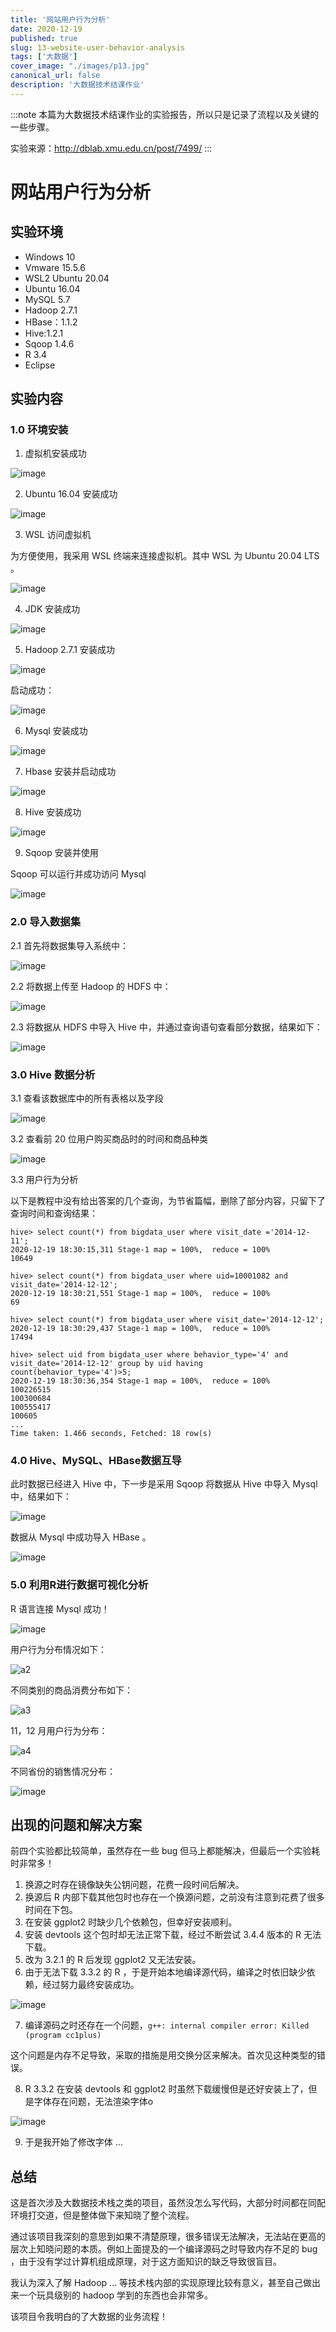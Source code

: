 ```yaml
---
title: '网站用户行为分析'
date: 2020-12-19
published: true
slug: 13-website-user-behavior-analysis
tags: ['大数据']
cover_image: "./images/p13.jpg"
canonical_url: false
description: '大数据技术结课作业'
---
```


:::note
本篇为大数据技术结课作业的实验报告，所以只是记录了流程以及关键的一些步骤。

实验来源：http://dblab.xmu.edu.cn/post/7499/
:::

# 网站用户行为分析

## 实验环境

* Windows 10
* Vmware 15.5.6 
* WSL2 Ubuntu 20.04
* Ubuntu 16.04
* MySQL 5.7
* Hadoop 2.7.1
* HBase：1.1.2
* Hive:1.2.1
* Sqoop 1.4.6
* R 3.4
* Eclipse

## 实验内容

### 1.0 环境安装

1. 虚拟机安装成功

![image](https://cdn.jsdelivr.net/gh/weijiew/pic@master/images/image.5woob58qbj80.png)

2. Ubuntu 16.04 安装成功

![image](https://cdn.jsdelivr.net/gh/weijiew/pic@master/images/image.1icldwmlfqow.png)

3. WSL 访问虚拟机

为方便使用，我采用 WSL 终端来连接虚拟机。其中 WSL 为 Ubuntu 20.04 LTS 。

![image](https://cdn.jsdelivr.net/gh/weijiew/pic@master/images/image.4s4qzbllrs00.png)

4. JDK 安装成功

![image](https://cdn.jsdelivr.net/gh/weijiew/pic@master/images/image.51dnmj6djvg0.png)

5. Hadoop 2.7.1 安装成功

![image](https://cdn.jsdelivr.net/gh/weijiew/pic@master/images/image.7l9gf0n7w640.png)

启动成功：

![image](https://cdn.jsdelivr.net/gh/weijiew/pic@master/images/image.12pmzy9rzfn.png)

6. Mysql 安装成功

![image](https://cdn.jsdelivr.net/gh/weijiew/pic@master/images/image.2rbfv7yuj100.png)

7. Hbase 安装并启动成功

![image](https://cdn.jsdelivr.net/gh/weijiew/pic@master/images/image.3vglhn5hrtq0.png)

8. Hive 安装成功

![image](https://cdn.jsdelivr.net/gh/weijiew/pic@master/images/image.7f4sqgrp8z40.png)

9. Sqoop 安装并使用 

Sqoop 可以运行并成功访问 Mysql

![image](https://cdn.jsdelivr.net/gh/weijiew/pic@master/images/image.6qxl6xwr77w0.png)


### 2.0 导入数据集

2.1 首先将数据集导入系统中：

![image](https://cdn.jsdelivr.net/gh/weijiew/pic@master/images/image.3ym4j8127bg0.png)

2.2 将数据上传至 Hadoop 的 HDFS 中：

![image](https://cdn.jsdelivr.net/gh/weijiew/pic@master/images/image.2fsm115njy80.png)

2.3 将数据从 HDFS 中导入 Hive 中，并通过查询语句查看部分数据，结果如下：

![image](https://cdn.jsdelivr.net/gh/weijiew/pic@master/images/image.74epy7ftr1k0.png)

### 3.0 Hive 数据分析

3.1 查看该数据库中的所有表格以及字段

![image](https://cdn.jsdelivr.net/gh/weijiew/pic@master/images/image.34cfajwde6y0.png)

3.2 查看前 20 位用户购买商品时的时间和商品种类

![image](https://cdn.jsdelivr.net/gh/weijiew/pic@master/images/image.773wkmue75k0.png)

3.3 用户行为分析

以下是教程中没有给出答案的几个查询，为节省篇幅，删除了部分内容，只留下了查询时间和查询结果：

    hive> select count(*) from bigdata_user where visit_date ='2014-12-11';
    2020-12-19 18:30:15,311 Stage-1 map = 100%,  reduce = 100%
    10649

    hive> select count(*) from bigdata_user where uid=10001082 and visit_date='2014-12-12';
    2020-12-19 18:30:21,551 Stage-1 map = 100%,  reduce = 100%
    69

    hive> select count(*) from bigdata_user where visit_date='2014-12-12';
    2020-12-19 18:30:29,437 Stage-1 map = 100%,  reduce = 100%
    17494

    hive> select uid from bigdata_user where behavior_type='4' and visit_date='2014-12-12' group by uid having count(behavior_type='4')>5;
    2020-12-19 18:30:36,354 Stage-1 map = 100%,  reduce = 100%
    100226515
    100300684
    100555417
    100605
    ...
    Time taken: 1.466 seconds, Fetched: 18 row(s)

### 4.0 Hive、MySQL、HBase数据互导

此时数据已经进入 Hive 中，下一步是采用 Sqoop 将数据从 Hive 中导入 Mysql 中，结果如下：

![image](https://cdn.jsdelivr.net/gh/weijiew/pic@master/images/image.3ztxxdt3fd00.png)

数据从 Mysql 中成功导入 HBase 。

![image](https://cdn.jsdelivr.net/gh/weijiew/pic@master/images/image.t1425qj35m8.png)

### 5.0 利用R进行数据可视化分析

R 语言连接 Mysql 成功！

![image](https://cdn.jsdelivr.net/gh/weijiew/pic@master/images/image.5fgxxwfxjb00.png)

用户行为分布情况如下：

![a2](https://cdn.jsdelivr.net/gh/weijiew/pic@master/images/a2.4npqa811ery0.png)

不同类别的商品消费分布如下：

![a3](https://cdn.jsdelivr.net/gh/weijiew/pic@master/images/a3.5k6sk11jnr00.png)

11，12 月用户行为分布：

![a4](https://cdn.jsdelivr.net/gh/weijiew/pic@master/images/a4.8cj09bn03yg.png)

不同省份的销售情况分布：

![image](https://cdn.jsdelivr.net/gh/weijiew/pic@master/images/image.30okxmtn5ee0.png)

## 出现的问题和解决方案

前四个实验都比较简单，虽然存在一些 bug 但马上都能解决，但最后一个实验耗时非常多！

1. 换源之时存在镜像缺失公钥问题，花费一段时间后解决。
2. 换源后 R 内部下载其他包时也存在一个换源问题，之前没有注意到花费了很多时间在下包。
3. 在安装 ggplot2 时缺少几个依赖包，但幸好安装顺利。
4. 安装 devtools 这个包时却无法正常下载，经过不断尝试 3.4.4 版本的 R 无法下载。
5. 改为 3.2.1 的 R 后发现 ggplot2 又无法安装。
6. 由于无法下载 3.3.2 的 R ，于是开始本地编译源代码，编译之时依旧缺少依赖，经过努力最终安装成功。

![image](https://cdn.jsdelivr.net/gh/weijiew/pic@master/images/image.674ewf9lepg0.png)

7. 编译源码之时还存在一个问题，`g++: internal compiler error: Killed (program cc1plus)`

这个问题是内存不足导致，采取的措施是用交换分区来解决。首次见这种类型的错误。

8. R 3.3.2 在安装 devtools 和 ggplot2 时虽然下载缓慢但是还好安装上了，但是字体存在问题，无法渲染字体o

![image](https://cdn.jsdelivr.net/gh/weijiew/pic@master/images/image.22seykq36c9s.png)

9. 于是我开始了修改字体 ...

## 总结

这是首次涉及大数据技术栈之类的项目，虽然没怎么写代码，大部分时间都在同配环境打交道，但是整体做下来知晓了整个流程。

通过该项目我深刻的意思到如果不清楚原理，很多错误无法解决，无法站在更高的层次上知晓问题的本质。例如上面提及的一个编译源码之时导致内存不足的 bug ，由于没有学过计算机组成原理，对于这方面知识的缺乏导致很盲目。

我认为深入了解 Hadoop ... 等技术栈内部的实现原理比较有意义，甚至自己做出来一个玩具级别的 hadoop 学到的东西也会非常多。

该项目令我明白的了大数据的业务流程！



